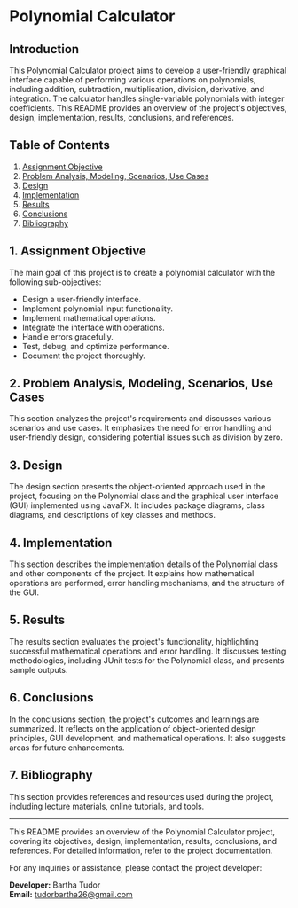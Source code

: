 # Polynomial Calculator

## Introduction

This Polynomial Calculator project aims to develop a user-friendly graphical interface capable of performing various operations on polynomials, including addition, subtraction, multiplication, division, derivative, and integration. The calculator handles single-variable polynomials with integer coefficients. This README provides an overview of the project's objectives, design, implementation, results, conclusions, and references.

## Table of Contents

1. [Assignment Objective](#1-assignment-objective)
2. [Problem Analysis, Modeling, Scenarios, Use Cases](#2-problem-analysis-modeling-scenarios-use-cases)
3. [Design](#3-design)
4. [Implementation](#4-implementation)
5. [Results](#5-results)
6. [Conclusions](#6-conclusions)
7. [Bibliography](#7-bibliography)

## 1. Assignment Objective

The main goal of this project is to create a polynomial calculator with the following sub-objectives:

- Design a user-friendly interface.
- Implement polynomial input functionality.
- Implement mathematical operations.
- Integrate the interface with operations.
- Handle errors gracefully.
- Test, debug, and optimize performance.
- Document the project thoroughly.

## 2. Problem Analysis, Modeling, Scenarios, Use Cases

This section analyzes the project's requirements and discusses various scenarios and use cases. It emphasizes the need for error handling and user-friendly design, considering potential issues such as division by zero.

## 3. Design

The design section presents the object-oriented approach used in the project, focusing on the Polynomial class and the graphical user interface (GUI) implemented using JavaFX. It includes package diagrams, class diagrams, and descriptions of key classes and methods.

## 4. Implementation

This section describes the implementation details of the Polynomial class and other components of the project. It explains how mathematical operations are performed, error handling mechanisms, and the structure of the GUI.

## 5. Results

The results section evaluates the project's functionality, highlighting successful mathematical operations and error handling. It discusses testing methodologies, including JUnit tests for the Polynomial class, and presents sample outputs.

## 6. Conclusions

In the conclusions section, the project's outcomes and learnings are summarized. It reflects on the application of object-oriented design principles, GUI development, and mathematical operations. It also suggests areas for future enhancements.

## 7. Bibliography

This section provides references and resources used during the project, including lecture materials, online tutorials, and tools.

---

This README provides an overview of the Polynomial Calculator project, covering its objectives, design, implementation, results, conclusions, and references. For detailed information, refer to the project documentation.

For any inquiries or assistance, please contact the project developer: 

**Developer:** Bartha Tudor  
**Email:** [tudorbartha26@gmail.com](mailto:tudorbartha26@gmail.com)
